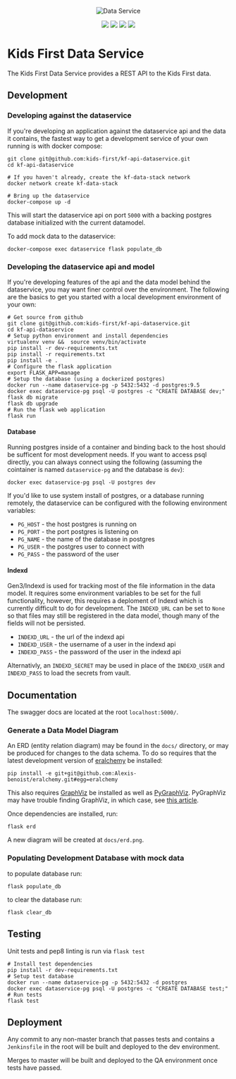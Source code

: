 <p align="center">
  <img src="docs/dataservice.png" alt="Data Service">
</p>
<p align="center">
  <a href="https://github.com/kids-first/kf-api-dataservice/blob/master/LICENSE"><img src="https://img.shields.io/github/license/kids-first/kf-api-dataservice.svg?style=for-the-badge"></a>
  <a href="http://kf-api-dataservice-qa.kids-first.io/"><img src="https://img.shields.io/readthedocs/pip.svg?style=for-the-badge"></a>
  <a href="https://circleci.com/gh/kids-first/kf-api-dataservice/13?utm_campaign=vcs-integration-link&utm_medium=referral&utm_source=github-build-link"><img src="https://img.shields.io/circleci/project/github/kids-first/kf-api-dataservice/master.svg?style=for-the-badge"></a>
  <a href="https://app.codacy.com/app/kids-first/kf-api-dataservice/dashboard"><img src="https://img.shields.io/codacy/grade/534528baa6d544ca9c2e2fbaad8d3a29/master.svg?style=for-the-badge"></a>
</p>

Kids First Data Service
=======================

The Kids First Data Service provides a REST API to the Kids First data.

## Development

### Developing against the dataservice

If you're developing an application against the dataservice api and the data
it contains, the fastest way to get a development service of your own running
is with docker compose:

```
git clone git@github.com:kids-first/kf-api-dataservice.git
cd kf-api-dataservice

# If you haven't already, create the kf-data-stack network
docker network create kf-data-stack

# Bring up the dataservice
docker-compose up -d
```


This will start the dataservice api on port `5000` with a backing postgres
database initialized with the current datamodel.

To add mock data to the dataservice:
```
docker-compose exec dataservice flask populate_db
```


### Developing the dataservice api and model

If you're developing features of the api and the data model behind the
dataservice, you may want finer control over the environment. The following
are the basics to get you started with a local development environment of
your own:

```
# Get source from github
git clone git@github.com:kids-first/kf-api-dataservice.git
cd kf-api-dataservice
# Setup python environment and install dependencies
virtualenv venv &&  source venv/bin/activate
pip install -r dev-requirements.txt
pip install -r requirements.txt
pip install -e .
# Configure the flask application
export FLASK_APP=manage
# Setup the database (using a dockerized postgres)
docker run --name dataservice-pg -p 5432:5432 -d postgres:9.5
docker exec dataservice-pg psql -U postgres -c "CREATE DATABASE dev;"
flask db migrate
flask db upgrade
# Run the flask web application
flask run
```

#### Database

Running postgres inside of a container and binding back to the host should
be sufficent for most development needs. If you want to access psql
directly, you can always connect using the following
(assuming the cointainer is named `dataservice-pg` and the database is `dev`):
```
docker exec dataservice-pg psql -U postgres dev
```

If you'd like to use system install of postgres, or a database running remotely,
the dataservice can be configured with the following environment variables:

- `PG_HOST` - the host postgres is running on
- `PG_PORT` - the port postgres is listening on
- `PG_NAME` - the name of the database in postgres
- `PG_USER` - the postgres user to connect with
- `PG_PASS` - the password of the user

#### Indexd

Gen3/Indexd is used for tracking most of the file information in the data
model. It requires some environment variables to be set for the full
functionality, however, this requires a deploment of Indexd which is currently
difficult to do for development. The `INDEXD_URL` can be set to `None` so
that files may still be registered in the data model, though many of the fields
will not be persisted.

- `INDEXD_URL` - the url of the indexd api
- `INDEXD_USER` - the username of a user in the indexd api
- `INDEXD_PASS` - the password of the user in the indexd api

Alternativly, an `INDEXD_SECRET` may be used in place of the `INDEXD_USER`
and `INDEXD_PASS` to load the secrets from vault.

## Documentation

The swagger docs are located at the root `localhost:5000/`.

### Generate a Data Model Diagram

An ERD (entity relation diagram) may be found in the `docs/` directory, or may
be produced for changes to the data schema. To do so requires that the latest
development version of
[eralchemy](github.com/Alexis-benoist/eralchemy) be installed:

```
pip install -e git+git@github.com:Alexis-benoist/eralchemy.git#egg=eralchemy
```

This also requires
[GraphViz](https://www.graphviz.org/) be installed as well as
[PyGraphViz](https://pygraphviz.github.io/). PyGraphViz may have trouble finding
GraphViz, in which case, see
[this article](http://www.alexandrejoseph.com/blog/2016-02-10-install-pygraphviz-mac-osx.html).

Once dependencies are installed, run:

```
flask erd
```

A new diagram will be created at `docs/erd.png`.

### Populating Development Database with mock data

to populate database run:

```
flask populate_db
```

to clear the database run:
```
flask clear_db
```

## Testing

Unit tests and pep8 linting is run via `flask test`

```
# Install test dependencies
pip install -r dev-requirements.txt
# Setup test database
docker run --name dataservice-pg -p 5432:5432 -d postgres
docker exec dataservice-pg psql -U postgres -c "CREATE DATABASE test;"
# Run tests
flask test
```

## Deployment

Any commit to any non-master branch that passes tests and contains a
`Jenkinsfile` in the root will be built and deployed to the dev
environment.

Merges to master will be built and deployed to the QA environment
once tests have passed.
